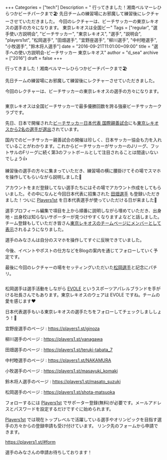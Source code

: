 +++
Categories = ["tech"]
Description = " 行ってきました！湘南ベルマーレひらつかビーチパークまで🏖    先日チームの練習場にお邪魔して練習後にレクチャーさせていただきました。  今回のレクチャーは、ビーチサッカーの東京レキオスの選手の方々になります。   東京レキオスは全国ビー"
Tags = ["regular", "選手使い方説明会", "ビーチサッカー", "東京レキオス", "選手", "説明会", "players1st", "松岡選手", "田畑選手", "宜野座選手", "柳川選手", "中村睦選手", "小牧選手", "鈴木将人選手"]
date = "2016-09-21T11:01:00+09:00"
title = "選手への使い方説明会-ビーチサッカー 東京レキオス"
author = "d_sea"
archive = ["2016"]
draft = false
+++

<body>
<p>行ってきました！湘南ベルマーレひらつかビーチパークまで🏖 <br></p>


<p>先日チームの練習場にお邪魔して練習後にレクチャーさせていただきました。</p>


<p>今回のレクチャーは、ビーチサッカーの東京レキオスの選手の方々になります。</p>


<p><figure data-orig-width="720" data-orig-height="720" class="tmblr-full"><img data-orig-width="720" data-orig-height="720" src="https://cdn-ak.f.st-hatena.com/images/fotolife/d/d_sea/20180823/20180823110908.png" alt=""></figure></p>
<p>東京レキオスは全国ビーチサッカーで最多優勝回数を誇る強豪ビーチサッカークラブです。</p>
<p>先日、日本で開催された<a href="http://www.jfa.jp/national_team/beach_2016/20160918/">ビーチサッカー日本代表 国際親善試合</a>にも<a href="http://www.jfa.jp/national_team/beach_2016/20160918/member.html">東京レキオスから2名の選手が選出</a>されています。</p>
<p>国内でのビーチサッカー親善試合の開催は珍しく、日本サッカー協会も力を入れていることがわかります。これからビーチサッカーがサッカーのJリーグ、フットサルのFリーグに続く第3のフットボールとして注目されることは間違いないでしょう👍</p>
<p>練習後の選手の方々に集まっていただき、練習場の横に腰掛けてその場でスマホを操作してもらいながら説明しました📱</p>
<p>アカウントをまだ登録してない選手たちにはその場でアカウント作成をしてもらいました。その中になんと今回日本代表に招集された <a href="https://players1.st/teruki-tabata_7">田畑選手</a> も登録いただきました！ついに <a href="https://players1.st/">Players1st</a> を日本代表選手が使っていただける日が来ました🎉</p>
<p>選手プロフィール編集で項目を上から順番に説明しながら埋めていただき、出身地・出身校は知らないサポーターが見つけやすくなりますよなどと話しました。
チーム登録もしていただき皆さん<a href="https://players1.st/teams/1">東京レキオスのチームページにメンバーとして表示</a>されるようになりました。</p>
<p>選手のみなさんは自分のスマホを操作してすぐに反映できていました。</p>
<p>今後、イベントやポストの仕方などをBlogの案内を通じてフォローしていく予定です。</p>
<p>最後に今回のレクチャーの場をセッティングいただいた<a href="https://players1.st/shota-matsuoka">松岡選手</a>と記念にパチリ。</p>
<figure data-orig-width="1280" data-orig-height="960" class="tmblr-full"><img data-orig-width="1280" data-orig-height="960" src="https://cdn-ak.f.st-hatena.com/images/fotolife/d/d_sea/20180823/20180823111233.jpg" alt=""></figure><p>松岡選手は選手活動をしながら <a href="http://evole.net/">EVOLE</a> というスポーツアパレルブランドを手がける社長さんでもあります。東京レキオスのウェアは EVOLE ですね。チームの愛を感じます❤️</p>
<p>日本代表選手もいる東京レキオスの選手たちをフォローしてチェックしまししょう！📢</p>

<p>宜野座選手のページ : <a href="https://players1.st/ginoza">https://players1.st/ginoza</a></p>




<p>柳川選手のページ : <a href="https://players1.st/yanagawa">https://players1.st/yanagawa</a></p>




<p>田畑選手のページ : <a href="https://players1.st/teruki-tabata_7">https://players1.st/teruki-tabata_7</a></p>




<p>中村睦選手のページ : <a href="https://players1.st/NAKAMURA">https://players1.st/NAKAMURA</a></p>




<p>小牧選手のページ : <a href="https://players1.st/masayuki_komaki">https://players1.st/masayuki_komaki</a></p>




<p>鈴木将人選手のページ : <a href="https://players1.st/masato_suzuki">https://players1.st/masato_suzuki</a></p>




<p>松岡選手のページ : <a href="https://players1.st/shota-matsuoka">https://players1.st/shota-matsuoka</a></p>




<p>フォローするには <a href="https://players1.st/">Players1st</a> でサポーター登録(無料)が必要です。メールアドレスとパスワードを設定するだけですぐに始められます。</p>


<p><a href="https://players1.st/">Players1st</a> では現在トップレベルで活躍している選手やオリンピックを目指す選手の方々からの登録申請も受け付けています。
リンク先のフォームから申請できます。</p>


<p><a href="https://players1.st/#form">https://players1.st/#form</a></p>


<p>選手のみなさんの申請お待ちしております！</p>

</body>
